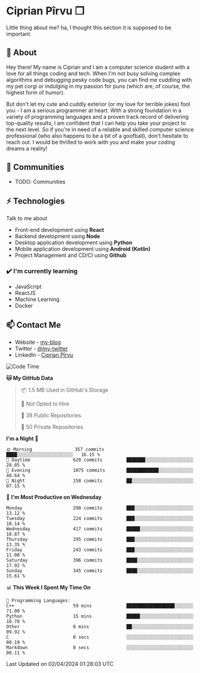 # Ciprian Pîrvu ❐

Little thing about me? ha, I thought this section it is supposed to be important.

## 🧐 About

Hey there! My name is Ciprian and I am a computer science student with a love for all things coding and tech. When I'm not busy solving complex algorithms and debugging pesky code bugs, you can find me cuddling with my pet corgi or indulging in my passion for puns (which are, of course, the highest form of humor).

But don't let my cute and cuddly exterior (or my love for terrible jokes) fool you - I am a serious programmer at heart. With a strong foundation in a variety of programming languages and a proven track record of delivering top-quality results, I am confident that I can help you take your project to the next level. So if you're in need of a reliable and skilled computer science professional (who also happens to be a bit of a goofball), don't hesitate to reach out. I would be thrilled to work with you and make your coding dreams a reality!

## 👯 Communities

-   TODO: Communities

## ⚡ Technologies

Talk to me about

-   Front-end development using **React**
-   Backend development using **Node**
-   Desktop application development using **Python**
-   Mobile application development using **Android (Kotlin)**
-   Project Management and CD/CI using **Github**

### ✔️ I'm currently learning

-   JavaScript
-   ReactJS
-   Machine Learning
-   Docker

## 📫 Contact Me

-   Website - [my-blog]()
-   Twitter - [@my-twitter]()
-   LinkedIn - [Ciprian Pîrvu](https://www.linkedin.com/in/p%C3%AErvu-ciprian-cristian-4415991b1/)

<!--START_SECTION:waka-->
![Code Time](http://img.shields.io/badge/Code%20Time-1%2C972%20hrs%2011%20mins-blue)

**🐱 My GitHub Data** 

> 📦 1.5 MB Used in GitHub's Storage 
 > 
> 🚫 Not Opted to Hire
 > 
> 📜 38 Public Repositories 
 > 
> 🔑 50 Private Repositories 
 > 
**I'm a Night 🦉** 

```text
🌞 Morning                357 commits         ████░░░░░░░░░░░░░░░░░░░░░   16.15 % 
🌆 Daytime                620 commits         ███████░░░░░░░░░░░░░░░░░░   28.05 % 
🌃 Evening                1075 commits        ████████████░░░░░░░░░░░░░   48.64 % 
🌙 Night                  158 commits         ██░░░░░░░░░░░░░░░░░░░░░░░   07.15 % 
```
📅 **I'm Most Productive on Wednesday** 

```text
Monday                   290 commits         ███░░░░░░░░░░░░░░░░░░░░░░   13.12 % 
Tuesday                  224 commits         ███░░░░░░░░░░░░░░░░░░░░░░   10.14 % 
Wednesday                417 commits         █████░░░░░░░░░░░░░░░░░░░░   18.87 % 
Thursday                 295 commits         ███░░░░░░░░░░░░░░░░░░░░░░   13.35 % 
Friday                   243 commits         ███░░░░░░░░░░░░░░░░░░░░░░   11.00 % 
Saturday                 396 commits         ████░░░░░░░░░░░░░░░░░░░░░   17.92 % 
Sunday                   345 commits         ████░░░░░░░░░░░░░░░░░░░░░   15.61 % 
```


📊 **This Week I Spent My Time On** 

```text
💬 Programming Languages: 
C++                      59 mins             ██████████████████░░░░░░░   71.00 % 
Python                   15 mins             █████░░░░░░░░░░░░░░░░░░░░   18.78 % 
Other                    8 mins              ██░░░░░░░░░░░░░░░░░░░░░░░   09.92 % 
C                        0 secs              ░░░░░░░░░░░░░░░░░░░░░░░░░   00.19 % 
Markdown                 0 secs              ░░░░░░░░░░░░░░░░░░░░░░░░░   00.11 % 
```


 Last Updated on 02/04/2024 01:28:03 UTC
<!--END_SECTION:waka-->
